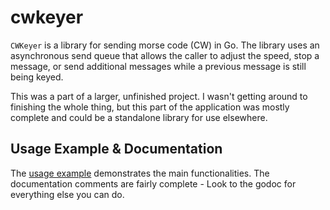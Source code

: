 # cwkeyer

`CWKeyer` is a library for sending morse code (CW) in Go.  The library uses an asynchronous send queue that allows the caller to adjust the speed, stop a message, or send additional messages while a previous message is still being keyed.

This was a part of a larger, unfinished project.  I wasn't getting around to finishing the whole thing, but this part of the application was mostly complete and could be a standalone library for use elsewhere.

## Usage Example & Documentation

The [usage example](cmd/usage_example/app.go) demonstrates the main functionalities.  The documentation comments are fairly complete - Look to the godoc for everything else you can do.
